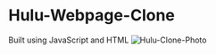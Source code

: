 # Hulu-Webpage-Clone
Built using JavaScript and HTML
![Hulu-Clone-Photo](https://user-images.githubusercontent.com/45835546/177690673-b6e81bc1-7d7b-42ac-a81c-baf111354c34.png)
